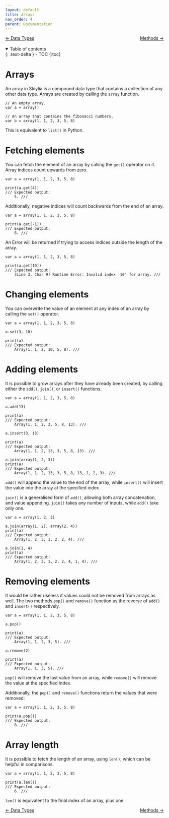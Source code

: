```yaml
---
layout: default
title: Arrays
nav_order: 4
parent: Documentation
---
```


<a style="float: left;" href="https://skiylia-lang.github.io/docs/Documentation/Data_Types.html">← Data Types</a>
<a style="float: right;" href="https://skiylia-lang.github.io/docs/Documentation/Methods.html">Methods →</a>
<div style="float:clear"></div>
<br>
<br>

<details open markdown="block">
  <summary>
    Table of contents
  </summary>
  {: .text-delta }
- TOC
{:toc}
</details>

# Arrays

An array in Skiylia is a compound data type that contains a collection of any other data type. Arrays are created by calling the `array` function.

```
// An empty array.
var a = array()

// An array that contains the fibonacci numbers.
var b = array(1, 1, 2, 3, 5, 8)
```

This is equivalent to `list()` in Python.

# Fetching elements

You can fetch the element of an array by calling the `get()` operator on it. Array indices count upwards from zero.

```
var a = array(1, 1, 2, 3, 5, 8)

print(a.get(4))
/// Expected output:
    5. ///
```

Additionally, negative indices will count backwards from the end of an array.

```
var a = array(1, 1, 2, 3, 5, 8)

print(a.get(-1))
/// Expected output:
    8. ///
```

An Error will be returned if trying to access indices outside the length of the array.

```
var a = array(1, 1, 2, 3, 5, 8)

print(a.get(10))
/// Expected output:
    [Line 3, Char 9] Runtime Error: Invalid index '10' for array. ///
```

# Changing elements

You can overwrite the value of an element at any index of an array by calling the `set()` operator.

```
var a = array(1, 1, 2, 3, 5, 8)

a.set(3, 10)

print(a)
/// Expected output:
    Array(1, 1, 2, 10, 5, 8). ///
```

# Adding elements

It is possible to grow arrays after they have already been created, by calling either the `add()`, `join()`, or `insert()` functions.

```
var a = array(1, 1, 2, 3, 5, 8)

a.add(13)

print(a)
/// Expected output:
    Array(1, 1, 2, 3, 5, 8, 13). ///

a.insert(3, 13)

print(a)
/// Expected output:
    Array(1, 1, 2, 13, 3, 5, 8, 13). ///

a.join(array(1, 2, 3))
print(a)
/// Expected output:
    Array(1, 1, 2, 13, 3, 5, 8, 13, 1, 2, 3). ///
```

`add()` will append the value to the end of the array, while `insert()` will insert the value into the array at the specified index.

`join()` is a generalised form of `add()`, allowing both array concatenation, and value appending. `join()` takes any number of inputs, while `add()` take only one.
```
var a = array(1, 2, 3)

a.join(array(1, 2), array(2, 4))
print(a)
/// Expected output:
    Array(1, 2, 3, 1, 2, 2, 4). ///

a.join(1, 4)
print(a)
/// Expected output:
    Array(1, 2, 3, 1, 2, 2, 4, 1, 4). ///
```

# Removing elements

It would be rather useless if values could not be removed from arrays as well. The two methods `pop()` and `remove()` function as the reverse of `add()` and `insert()` respectively.

```
var a = array(1, 1, 2, 3, 5, 8)

a.pop()

print(a)
/// Expected output:
    Array(1, 1, 2, 3, 5). ///

a.remove(2)

print(a)
/// Expected output:
    Array(1, 1, 3, 5). ///
```

`pop()` will remove the last value from an array, while `remove()` will remove the value at the specified index.

Additionally, the `pop()` and `remove()` functions return the values that were removed:

```
var a = array(1, 1, 2, 3, 5, 8)

print(a.pop())
/// Expected output:
    8. ///
```

# Array length

It is possible to fetch the length of an array, using `len()`, which can be helpful in comparisons.

```
var a = array(1, 1, 2, 3, 5, 8)

print(a.len())
/// Expected output:
    6. ///
```

`len()` is equivalent to the final index of an array, plus one.

<a style="float: left;" href="https://skiylia-lang.github.io/docs/Documentation/Data_Types.html">← Data Types</a>
<a style="float: right;" href="https://skiylia-lang.github.io/docs/Documentation/Methods.html">Methods →</a>
<div style="float:clear"></div>
<br>
<br>
